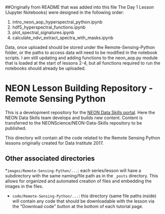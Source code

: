 ##Originally from README that was added into this file
The Day 1 Lesson (Jupyter Notebooks) were designed in the following order:

1. intro_neon_aop_hyperspectral_python.ipynb
2. hdf5_hyperspectral_functions.ipynb
3. plot_spectral_signatures.ipynb
4. calculate_ndvi_extract_spectra_with_masks.ipynb

Data, once uploaded should be stored under the Remote-Sensing-Python folder, or the paths to access data will need to be modified in the notebook scripts.
I am still updating and adding functions to the neon_aop.py module that is loaded at the start of lessons 2-4, but all functions required to run the notebooks should already be uploaded.

# NEON Lesson Building Repository - Remote Sensing Python
This is a development repository for the
<a href="http://www.neondataskills.org" target="_blank">NEON Data Skills portal</a>.
Here the NEON Data Skills team develops and builds new content. Content is
transferred to the NEONScience/NEON-Data-Skills repository to be published.

This directory will contain all the code related to the Remote Sensing Python
lessons originally created for Data Institute 2017.


## Other associated directories

*`images/Remote-Sensing-Python/...`: each series/lesson will have a subdirectory with the same naming/file
path as in the `_posts` directory. This allows for organized and automated
creation of files and embedding the images in the files.  
* `code/Remote-Sensing-Python/...`: this directory (same file paths inside) will contain any code that
should be downloadable with the lesson via the "Download code" button at the
bottom of each tutorial page.
